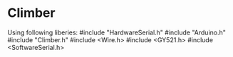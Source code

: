 # Climber
Using following liberies: 
 #include "HardwareSerial.h"
 #include "Arduino.h"
 #include "Climber.h"
 #include <Wire.h>
 #include <GY521.h> 
 #include <SoftwareSerial.h>
